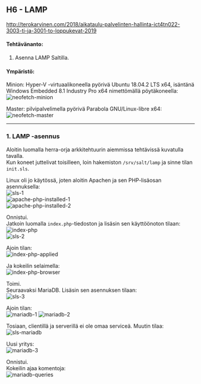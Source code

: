 ## H6 - LAMP

http://terokarvinen.com/2018/aikataulu-palvelinten-hallinta-ict4tn022-3003-ti-ja-3001-to-loppukevat-2019

#### Tehtävänanto:

1. Asenna LAMP Saltilla.

#### Ympäristö:

Minion: Hyper-V -virtuaalikoneella pyörivä Ubuntu 18.04.2 LTS x64, isäntänä Windows Embedded 8.1 Industry Pro x64 nimettömällä pöytäkoneella:\
![neofetch-minion](/assignments/h6-lamp/screenshots/neofetch-minion.png)

Master: pilvipalvelimella pyörivä Parabola GNU/Linux-libre x64:
![neofetch-master](/assignments/h6-lamp/screenshots/neofetch-master.png)

---

### 1. LAMP -asennus

Aloitin luomalla herra-orja arkkitehtuurin aiemmissa tehtävissä kuvatulla tavalla.\
Kun koneet juttelivat toisilleen, loin hakemiston `/srv/salt/lamp` ja sinne tilan `init.sls`.

Linux oli jo käytössä, joten aloitin Apachen ja sen PHP-lisäosan asennuksella:\
![sls-1](/assignments/h6-lamp/screenshots/sls-1.png)\
![apache-php-installed-1](/assignments/h6-lamp/screenshots/apache-php-1.png)\
![apache-php-installed-2](/assignments/h6-lamp/screenshots/apache-php-2.png)

Onnistui.\
Jatkoin luomalla `index.php`-tiedoston ja lisäsin sen käyttöönoton tilaan:\
![index-php](/assignments/h6-lamp/screenshots/index-php.png)\
![sls-2](/assignments/h6-lamp/screenshots/sls-2.png)

Ajoin tilan:\
![index-php-applied](/assignments/h6-lamp/screenshots/index-php-applied.png)

Ja kokeilin selaimella:\
![index-php-browser](/assignments/h6-lamp/screenshots/index-php-browser.png)

Toimi.\
Seuraavaksi MariaDB. Lisäsin sen asennuksen tilaan:\
![sls-3](/assignments/h6-lamp/screenshots/sls-3.png)

Ajoin tilan:\
![mariadb-1](/assignments/h6-lamp/screenshots/mariadb-1.png)
![mariadb-2](/assignments/h6-lamp/screenshots/mariadb-2.png)

Tosiaan, clientillä ja serverillä ei ole omaa serviceä. Muutin tilaa:\
![sls-mariadb](/assignments/h6-lamp/screenshots/sls-mariadb.png)

Uusi yritys:\
![mariadb-3](/assignments/h6-lamp/screenshots/mariadb-3.png)

Onnistui.\
Kokeilin ajaa komentoja:\
![mariadb-queries](/assignments/h6-lamp/screenshots/mariadb-queries.png)
